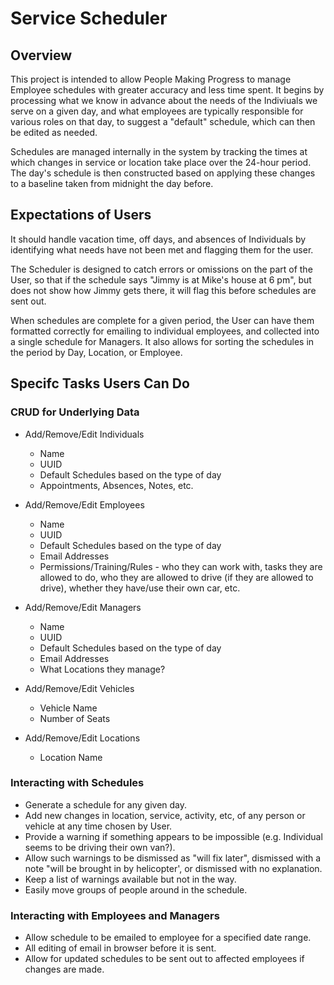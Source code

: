 # Service Scheduler

## Overview

This project is intended to allow People Making Progress to manage Employee schedules with greater accuracy and less time spent. It begins by processing what we know in advance about the needs of the Indiviuals we serve on a given day, and what employees are typically responsible for various roles on that day, to suggest a "default" schedule, which can then be edited as needed. 

Schedules are managed internally in the system by tracking the times at which changes in service or location take place over the 24-hour period. The day's schedule is then constructed based on applying these changes to a baseline taken from midnight the day before.

## Expectations of Users

It should handle vacation time, off days, and absences of Individuals by identifying what needs have not been met and flagging them for the user.

The Scheduler is designed to catch errors or omissions on the part of the User, so that if the schedule says "Jimmy is at Mike's house at 6 pm", but does not show how Jimmy gets there, it will flag this before schedules are sent out.

When schedules are complete for a given period, the User can have them formatted correctly for emailing to individual employees, and collected into a single schedule for Managers. It also allows for sorting the schedules in the period by Day, Location, or Employee.

## Specifc Tasks Users Can Do

### CRUD for Underlying Data

- Add/Remove/Edit Individuals 
    - Name
    - UUID
    - Default Schedules based on the type of day
    - Appointments, Absences, Notes, etc.

- Add/Remove/Edit Employees 
    - Name
    - UUID
    - Default Schedules based on the type of day
    - Email Addresses
    - Permissions/Training/Rules - who they can work with, tasks they are allowed to do, who they are allowed to drive (if they are allowed to drive), whether they have/use their own car, etc.

- Add/Remove/Edit Managers
    - Name
    - UUID
    - Default Schedules based on the type of day
    - Email Addresses
    - What Locations they manage?

- Add/Remove/Edit Vehicles
    - Vehicle Name
    - Number of Seats

- Add/Remove/Edit Locations
    - Location Name

### Interacting with Schedules

- Generate a schedule for any given day.
- Add new changes in location, service, activity, etc, of any person or vehicle at any time chosen by User.
- Provide a warning if something appears to be impossible (e.g. Individual seems to be driving their own van?).
- Allow such warnings to be dismissed as "will fix later", dismissed with a note "will be brought in by helicopter', or dismissed with no explanation.
- Keep a list of warnings available but not in the way.
- Easily move groups of people around in the schedule.

### Interacting with Employees and Managers
    
- Allow schedule to be emailed to employee for a specified date range.
- All editing of email in browser before it is sent.
- Allow for updated schedules to be sent out to affected employees if changes are made.


